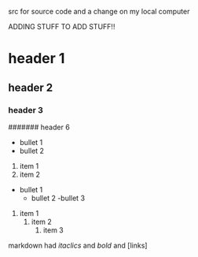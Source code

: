 src for source code and a change on my local computer 

ADDING STUFF TO ADD STUFF!!

# header 1

## header 2

### header 3

####### header 6


- bullet 1
- bullet 2

1. item 1
1. item 2

- bullet 1
	- bullet 2
		-bullet 3

1. item 1
	1. item 2
		1. item 3

markdown had *itaclics* and *bold* and [links]
